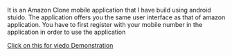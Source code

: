 It is an Amazon Clone mobile application that I have build using android stuido. The application offers you the same user interface as that of amazon application. You have to first register with your mobile number in the application in order to use the application 

[Click on this for viedo Demonstration](https://www.linkedin.com/posts/bhavesh-jindal-354186190_android-androidcommunity-androidapp-activity-6797510944915251200-shfn)
